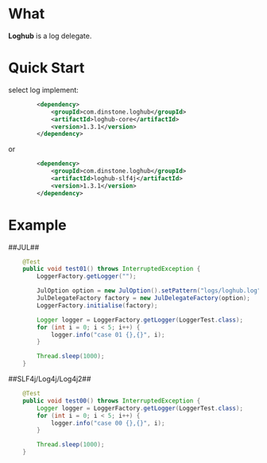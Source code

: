 # What
**Loghub** is a log delegate.

# Quick Start
select log implement:
```xml
		<dependency>
			<groupId>com.dinstone.loghub</groupId>
			<artifactId>loghub-core</artifactId>
			<version>1.3.1</version>
		</dependency>
```
or
```xml
		<dependency>
			<groupId>com.dinstone.loghub</groupId>
			<artifactId>loghub-slf4j</artifactId>
			<version>1.3.1</version>
		</dependency>
```

# Example
##JUL##

```java
	@Test
	public void test01() throws InterruptedException {
		LoggerFactory.getLogger("");

		JulOption option = new JulOption().setPattern("logs/loghub.log").setLimitDays(3);
		JulDelegateFactory factory = new JulDelegateFactory(option);
		LoggerFactory.initialise(factory);

		Logger logger = LoggerFactory.getLogger(LoggerTest.class);
		for (int i = 0; i < 5; i++) {
			logger.info("case 01 {},{}", i);
		}

		Thread.sleep(1000);
	}
```

##SLF4j/Log4j/Log4j2##
```java
	@Test
	public void test00() throws InterruptedException {
		Logger logger = LoggerFactory.getLogger(LoggerTest.class);
		for (int i = 0; i < 5; i++) {
			logger.info("case 00 {},{}", i);
		}

		Thread.sleep(1000);
	}
```
